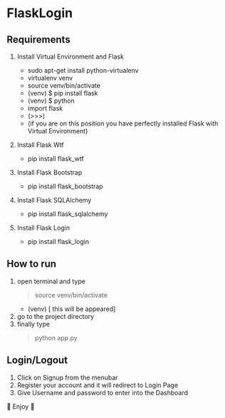 # FlaskLogin
## Requirements
1. Install Virtual Environment and Flask
   * sudo apt-get install python-virtualenv
   * virtualenv venv
   * source venv/bin/activate
   * (venv) $ pip install flask
   * (venv) $ python
   * import flask
   * (>>>) 
   * (if you are on this position you have perfectly installed Flask with Virtual Environment)
   
2. Install Flask Wtf
    * pip install flask_wtf
    
3. Install Flask Bootstrap
    * pip install flask_bootstrap
    
4. Install Flask SQLAlchemy
    * pip install flask_sqlalchemy

5. Install Flask Login
    * pip install flask_login
    
## How to run 
1. open terminal and type 
    > source venv/bin/activate
    * (venv) [ this will be appeared]
2. go to the project directory
3. finally type
    >  python app.py 
## Login/Logout
1. Click on Signup from the menubar
2. Register your account and it will redirect to Login Page
3. Give Username and password to enter into the Dashboard


:metal: Enjoy :metal:

